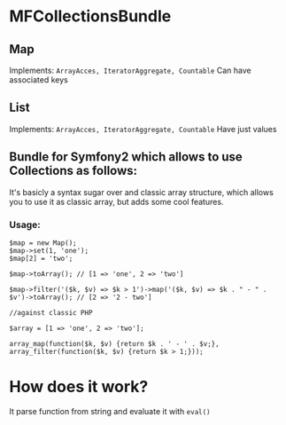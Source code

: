 # MFCollectionsBundle

## Map

Implements: `ArrayAcces, IteratorAggregate, Countable`
Can have associated keys

## List

Implements: `ArrayAcces, IteratorAggregate, Countable`
Have just values

## Bundle for Symfony2 which allows to use Collections as follows:

It's basicly a syntax sugar over and classic array structure, which allows you to use it as classic array, but adds some cool features.

### Usage:

```
$map = new Map();
$map->set(1, 'one');
$map[2] = 'two';

$map->toArray(); // [1 => 'one', 2 => 'two']

$map->filter('($k, $v) => $k > 1')->map('($k, $v) => $k . " - " . $v')->toArray(); // [2 => '2 - two']

//against classic PHP

$array = [1 => 'one', 2 => 'two'];

array_map(function($k, $v) {return $k . ' - ' . $v;}, array_filter(function($k, $v) {return $k > 1;}));
```

# How does it work?

It parse function from string and evaluate it with `eval()`
